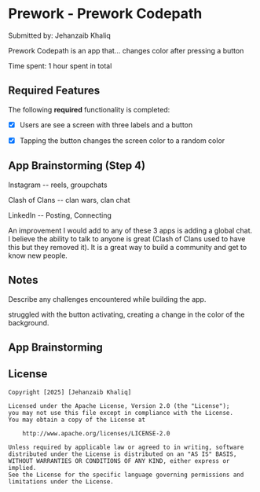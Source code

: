 # Prework - Prework Codepath

Submitted by: Jehanzaib Khaliq

Prework Codepath is an app that... changes color after pressing a button

Time spent: 1 hour spent in total

## Required Features

The following **required** functionality is completed:

- [X] Users are see a screen with three labels and a button
- [X] Tapping the button changes the screen color to a random color


## App Brainstorming (Step 4)

Instagram -- reels, groupchats

Clash of Clans -- clan wars, clan chat

LinkedIn -- Posting, Connecting

An improvement I would add to any of these 3 apps is adding a global chat. I believe the ability to talk to anyone is great (Clash of Clans used to have this but they removed it). It is a great way to build a community and get to know new people.

## Notes

Describe any challenges encountered while building the app.

struggled with the button activating, creating a change in the color of the background.

## App Brainstorming



## License

    Copyright [2025] [Jehanzaib Khaliq]

    Licensed under the Apache License, Version 2.0 (the "License");
    you may not use this file except in compliance with the License.
    You may obtain a copy of the License at

        http://www.apache.org/licenses/LICENSE-2.0

    Unless required by applicable law or agreed to in writing, software
    distributed under the License is distributed on an "AS IS" BASIS,
    WITHOUT WARRANTIES OR CONDITIONS OF ANY KIND, either express or implied.
    See the License for the specific language governing permissions and
    limitations under the License.
